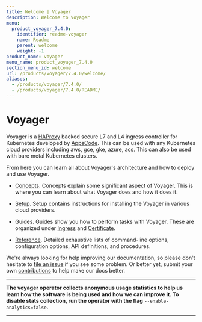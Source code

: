 ```yaml
---
title: Welcome | Voyager
description: Welcome to Voyager
menu:
  product_voyager_7.4.0:
    identifier: readme-voyager
    name: Readme
    parent: welcome
    weight: -1
product_name: voyager
menu_name: product_voyager_7.4.0
section_menu_id: welcome
url: /products/voyager/7.4.0/welcome/
aliases:
  - /products/voyager/7.4.0/
  - /products/voyager/7.4.0/README/
---
```


# Voyager

Voyager is a [HAProxy](http://www.haproxy.org/) backed secure L7 and L4 ingress controller for Kubernetes developed by [AppsCode](https://appscode.com). This can be used with any Kubernetes cloud providers including aws, gce, gke, azure, acs. This can also be used with bare metal Kubernetes clusters.

From here you can learn all about Voyager's architecture and how to deploy and use Voyager.

- [Concepts](/products/voyager/7.4.0/concepts/). Concepts explain some significant aspect of Voyager. This
is where you can learn about what Voyager does and how it does it.

- [Setup](/products/voyager/7.4.0/setup/). Setup contains instructions for installing
  the Voyager in various cloud providers.

- Guides. Guides show you how to perform tasks with Voyager. These are organized under [Ingress](/products/voyager/7.4.0/guides/ingress) and [Certificate](/products/voyager/7.4.0/guides/certificate).

- [Reference](/products/voyager/7.4.0/reference/). Detailed exhaustive lists of
command-line options, configuration options, API definitions, and procedures.

We're always looking for help improving our documentation, so please don't hesitate to
[file an issue](https://github.com/appscode/voyager/issues/new) if you see some problem.
Or better yet, submit your own [contributions](/products/voyager/7.4.0/CONTRIBUTING) to help
make our docs better.

---

**The voyager operator collects anonymous usage statistics to help us learn how the software is being used and how we can improve it.
To disable stats collection, run the operator with the flag** `--enable-analytics=false`.

---
